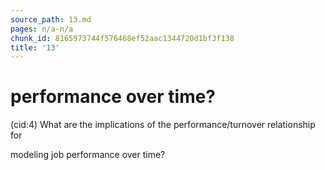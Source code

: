 ```yaml
---
source_path: 13.md
pages: n/a-n/a
chunk_id: 8165973744f576468ef52aac1344720d1bf3f138
title: '13'
---
```

# performance over time?

(cid:4) What are the implications of the performance/turnover relationship for

modeling job performance over time?
